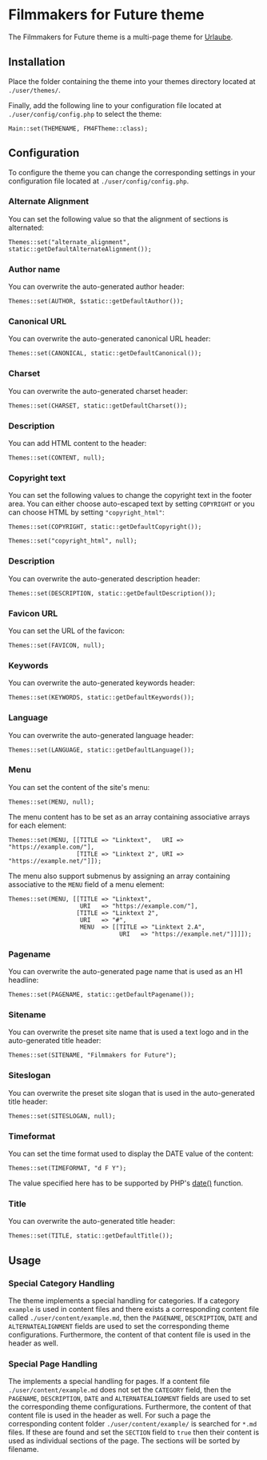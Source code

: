 # Filmmakers for Future theme
The Filmmakers for Future theme is a multi-page theme for [Urlaube](https://github.com/urlaube/urlaube).

## Installation
Place the folder containing the theme into your themes directory located at `./user/themes/`.

Finally, add the following line to your configuration file located at `./user/config/config.php` to select the theme:
```
Main::set(THEMENAME, FM4FTheme::class);
```

## Configuration
To configure the theme you can change the corresponding settings in your configuration file located at `./user/config/config.php`.

### Alternate Alignment
You can set the following value so that the alignment of sections is alternated:
```
Themes::set("alternate_alignment", static::getDefaultAlternateAlignment());
```

### Author name
You can overwrite the auto-generated author header:
```
Themes::set(AUTHOR, $static::getDefaultAuthor());
```

### Canonical URL
You can overwrite the auto-generated canonical URL header:
```
Themes::set(CANONICAL, static::getDefaultCanonical());
```

### Charset
You can overwrite the auto-generated charset header:
```
Themes::set(CHARSET, static::getDefaultCharset());
```

### Description
You can add HTML content to the header:
```
Themes::set(CONTENT, null);
```

### Copyright text
You can set the following values to change the copyright text in the footer area. You can either choose auto-escaped text by setting `COPYRIGHT` or you can choose HTML by setting `"copyright_html"`:
```
Themes::set(COPYRIGHT, static::getDefaultCopyright());
```
```
Themes::set("copyright_html", null);
```

### Description
You can overwrite the auto-generated description header:
```
Themes::set(DESCRIPTION, static::getDefaultDescription());
```

### Favicon URL
You can set the URL of the favicon:
```
Themes::set(FAVICON, null);
```

### Keywords
You can overwrite the auto-generated keywords header:
```
Themes::set(KEYWORDS, static::getDefaultKeywords());
```

### Language
You can overwrite the auto-generated language header:
```
Themes::set(LANGUAGE, static::getDefaultLanguage());
```

### Menu
You can set the content of the site's menu:
```
Themes::set(MENU, null);
```

The menu content has to be set as an array containing associative arrays for each element:
```
Themes::set(MENU, [[TITLE => "Linktext",   URI => "https://example.com/"],
                   [TITLE => "Linktext 2", URI => "https://example.net/"]]);
```

The menu also support submenus by assigning an array containing associative to the `MENU` field of a menu element:
```
Themes::set(MENU, [[TITLE => "Linktext",
                    URI   => "https://example.com/"],
                   [TITLE => "Linktext 2",
                    URI   => "#",
                    MENU  => [[TITLE => "Linktext 2.A",
                               URI   => "https://example.net/"]]]]);
```

### Pagename
You can overwrite the auto-generated page name that is used as an H1 headline:
```
Themes::set(PAGENAME, static::getDefaultPagename());
```

### Sitename
You can overwrite the preset site name that is used a text logo and in the auto-generated title header:
```
Themes::set(SITENAME, "Filmmakers for Future");
```

### Siteslogan
You can overwrite the preset site slogan that is used in the auto-generated title header:
```
Themes::set(SITESLOGAN, null);
```

### Timeformat
You can set the time format used to display the DATE value of the content:
```
Themes::set(TIMEFORMAT, "d F Y");
```

The value specified here has to be supported by PHP's [date()](http://php.net/manual/en/function.date.php) function.

### Title
You can overwrite the auto-generated title header:
```
Themes::set(TITLE, static::getDefaultTitle());
```

## Usage

### Special Category Handling

The theme implements a special handling for categories. If a category `example` is used in content files and there exists a corresponding content file called `./user/content/example.md`, then the `PAGENAME`, `DESCRIPTION`, `DATE` and `ALTERNATEALIGNMENT` fields are used to set the corresponding theme configurations. Furthermore, the content of that content file is used in the header as well.

### Special Page Handling

The implements a special handling for pages. If a content file `./user/content/example.md` does not set the `CATEGORY` field, then the `PAGENAME`, `DESCRIPTION`, `DATE` and `ALTERNATEALIGNMENT` fields are used to set the corresponding theme configurations. Furthermore, the content of that content file is used in the header as well. For such a page the corresponding content folder `./user/content/example/` is searched for `*.md` files. If these are found and set the `SECTION` field to `true` then their content is used as individual sections of the page. The sections will be sorted by filename.
